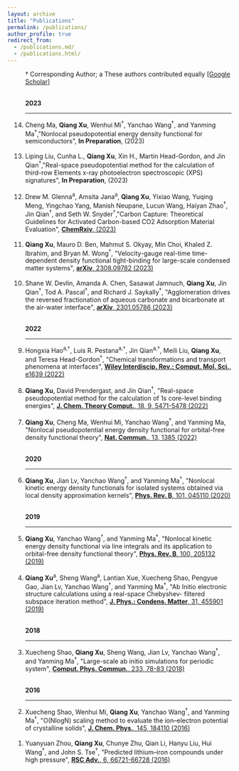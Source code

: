 ```yaml
---
layout: archive
title: "Publications"
permalink: /publications/
author_profile: true
redirect_from:
  - /publications.md/
  - /publications.html/
---
```

<html xmlns="http://www.w3.org/1999/xhtml"><head><meta http-equiv="Content-Type" content="text/html; charset=UTF-8">

<meta http-equiv="pragma" content="no-cache">
<meta http-equiv="Cache-Control" content="no-cache, must-revalidate">
<meta http-equiv="expires" content="0">

</head>

<body>


<a name="top"></a>




<div id="publists" class="en_pub">


<ol style="padding-left: 40px;" reversed="" start="14">

† Corresponding Author; a These authors contributed equally 
[<a href="https://scholar.google.com/citations?hl=en&user=ZiwzYQsAAAAJ&view_op=list_works&sortby=pubdate" target="_blank">Google Scholar</a>]
<br>

<br>
<!--2023-->
<b>2023</b>  
<hr align="left" color="#000000">
<li>Cheng Ma, <b>Qiang Xu</b>, Wenhui Mi<sup>†</sup>, Yanchao Wang<sup>†</sup>, and Yanming Ma<sup>†</sup>,"Nonlocal pseudopotential energy density functional for semiconductors",  
<a><b>In Preparation</b>, (2023)</a>
</li><br>

<li>Liping Liu, Cunha L., <b>Qiang Xu</b>, Xin H., Martin Head-Gordon, and Jin Qian<sup>†</sup>,"Real-space pseudopotential method for the calculation of third-row Elements x-ray photoelectron spectroscopic (XPS) signatures",  
<a><b>In Preparation</b>, (2023)</a>
</li><br>

<li>Drew M. Glenna<sup>a</sup>, Amsita Jana<sup>a</sup>, <b>Qiang Xu</b>, Yixiao Wang, Yuqing Meng, Yingchao Yang, Manish Neupane, Lucun Wang, Haiyan Zhao<sup>†</sup>, Jin Qian<sup>†</sup>, and Seth W. Snyder<sup>†</sup>,"Carbon Capture: Theoretical Guidelines for Activated Carbon-based CO2 Adsorption Material Evaluation",  
<a href="https://doi.org/10.26434/chemrxiv-2023-w6nx6" target="_blank"><b>ChemRxiv</b>, (2023)</a>
</li><br>

<li><b>Qiang Xu</b>, Mauro D. Ben, Mahmut S. Okyay, Min Choi, Khaled Z. Ibrahim, and Bryan M. Wong<sup>†</sup>, "Velocity-gauge real-time time-dependent density functional tight-binding for large-scale condensed matter systems",  
<a href="https://doi.org/10.48550/arXiv.2308.09782" target="_blank"><b>arXiv</b>, 2308.09782 (2023)</a>
</li><br>

<li>Shane W. Devlin, Amanda A. Chen, Sasawat Jamnuch, <b>Qiang Xu</b>, Jin Qian<sup>†</sup>, Tod A. Pascal<sup>†</sup>, and Richard J. Saykally<sup>†</sup>, "Agglomeration drives the reversed fractionation of aqueous carbonate and bicarbonate at the air-water interface",
<a href="https://doi.org/10.48550/arXiv.2301.05786" target="_blank"><b>arXiv</b>, 2301.05786 (2023)</a>
</li><br>

<!--2022-->
<b>2022</b>  
<hr align="left" color="#000000">
<li>Hongxia Hao<sup>a,†</sup>, Luis R. Pestana<sup>a,†</sup>, Jin Qian<sup>a,†</sup>, Meili Liu, <b>Qiang Xu</b>, and Teresa Head-Gordon<sup>†</sup>, "Chemical transformations and transport phenomena at interfaces",  
<a href="https://doi.org/10.1002/wcms.1639" target="_blank"><b>Wiley Interdiscip. Rev.: Comput. Mol. Sci.</b>, e1639 (2022)</a>
</li><br>

<li><b>Qiang Xu</b>, David Prendergast, and Jin Qian<sup>†</sup>, "Real-space pseudopotential method for the calculation of 1s core-level binding energies",  
<a href="https://doi.org/10.1021/acs.jctc.2c00474" target="_blank"><b>J. Chem. Theory Comput.</b>, 18, 9, 5471-5478 (2022)</a>
</li><br>

<li><b>Qiang Xu</b>, Cheng Ma, Wenhui Mi, Yanchao Wang<sup>†</sup>, and Yanming Ma, "Nonlocal pseudopotential energy density functional for orbital-free density functional theory",  
<a href="https://doi.org/10.1038/s41467-022-29002-3" target="_blank"><b>Nat. Commun.</b>, 13, 1385 (2022)</a> 
</li><br>

<!--2020-->
<b>2020</b>  
<hr align="left" color="#000000">
<li><b>Qiang Xu</b>, Jian Lv, Yanchao Wang<sup>†</sup>, and Yanming Ma<sup>†</sup>, "Nonlocal kinetic energy density functionals for isolated systems obtained via local density approximation kernels",  
<a href="https://doi.org/10.1103/PhysRevB.101.045110" target="_blank"><b>Phys. Rev. B</b>, 101, 045110 (2020)</a>  
</li><br>

<!--2019-->
<b>2019</b>  
<hr align="left" color="#000000">
<li><b>Qiang Xu</b>, Yanchao Wang<sup>†</sup>, and Yanming Ma<sup>†</sup>, "Nonlocal kinetic energy density functional via line integrals and its application to orbital-free density functional theory",  
<a href="https://doi.org/10.1103/PhysRevB.100.205132" target="_blank"><b>Phys. Rev. B</b>, 100, 205132 (2019)</a>  
</li><br>

<li><b>Qiang Xu</b><sup>a</sup>, Sheng Wang<sup>a</sup>, Lantian Xue, Xuecheng Shao, Pengyue Gao, Jian Lv, Yanchao Wang<sup>†</sup>, and Yanming Ma<sup>†</sup>, "Ab Initio electronic structure calculations using a real-space Chebyshev- filtered subspace iteration method",  
<a href="https://doi.org/10.1088/1361-648X/ab2a63" target="_blank"><b>J. Phys.: Condens. Matter</b>, 31, 455901 (2019)</a>
</li><br>

<!--2018-->
<b>2018</b>  
<hr align="left" color="#000000">
<li>Xuecheng Shao, <b>Qiang Xu</b>, Sheng Wang, Jian Lv, Yanchao Wang<sup>†</sup>, and Yanming Ma<sup>†</sup>, "Large-scale ab initio simulations for periodic system",  
<a href="https://doi.org/10.1016/j.cpc.2018.07.009"  target="_blank"><b>Comput. Phys. Commun.</b>, 233, 78-83 (2018)</a>
</li><br>

<!--2016-->
<b>2016</b>  
<hr align="left" color="#000000">
<li>Xuecheng Shao, Wenhui Mi, <b>Qiang Xu</b>, Yanchao Wang<sup>†</sup>, and Yanming Ma<sup>†</sup>, "O(NIogN) scaling method to evaluate the ion–electron potential of crystalline solids",  
<a href="https://doi.org/10.1063/1.4967319"  target="_blank"><b>J. Chem. Phys.</b>, 145, 184110 (2016)</a>
</li><br>

<li>Yuanyuan Zhou, <b>Qiang Xu</b>, Chunye Zhu, Qian Li, Hanyu Liu, Hui Wang<sup>†</sup>, and John S. Tse<sup>†</sup>, "Predicted lithium–iron compounds under high pressure",  
<a href="https://doi.org/10.1039/C6RA11064A"  target="_blank"><b>RSC Adv.</b>, 6, 66721-66728 (2016)</a>
</li><br>

</ol>



</div>


</body></html>


